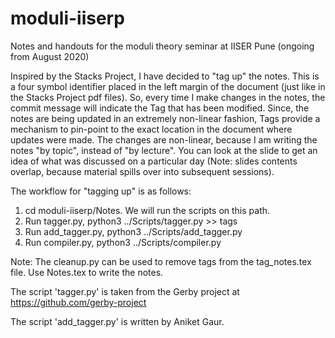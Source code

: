 # moduli-iiserp
Notes and handouts for the moduli theory seminar at IISER Pune (ongoing from August 2020)


Inspired by the Stacks Project, I have decided to "tag up" the notes. This is a four symbol identifier placed in the left margin of the document (just like in the Stacks Project pdf files). So, every time I make changes in the notes, the commit message will indicate the Tag that has been modified. Since, the notes are being updated in an extremely non-linear fashion, Tags provide a mechanism to pin-point to the exact location in the document where updates were made. The changes are non-linear, because I am writing the notes "by topic", instead of "by lecture". You can look at the slide to get an idea of what was discussed on a particular day (Note: slides contents overlap, because material spills over into subsequent sessions).

The workflow for "tagging up" is as follows:

1. cd moduli-iiserp/Notes. We will run the scripts on this path.
2. Run tagger.py, python3 ../Scripts/tagger.py >> tags
3. Run add_tagger.py, python3 ../Scripts/add_tagger.py
4. Run compiler.py, python3 ../Scripts/compiler.py

Note: The cleanup.py can be used to remove tags from the tag_notes.tex file. Use Notes.tex to write the notes. 


The script 'tagger.py' is taken from the Gerby project at https://github.com/gerby-project 

The script 'add_tagger.py' is written by Aniket Gaur.


